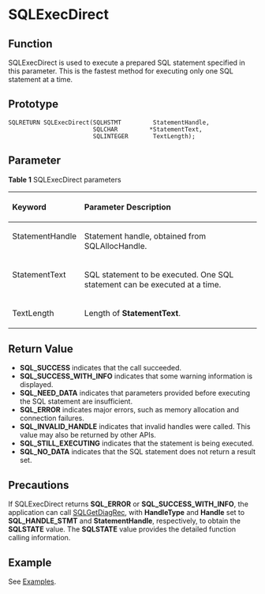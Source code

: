 # SQLExecDirect<a name="EN-US_TOPIC_0242371445"></a>

## Function<a name="en-us_topic_0238272891_en-us_topic_0237120421_en-us_topic_0059778538_sa444edc74fad433d8d9beb6eec51f680"></a>

SQLExecDirect is used to execute a prepared SQL statement specified in this parameter. This is the fastest method for executing only one SQL statement at a time.

## Prototype<a name="en-us_topic_0238272891_en-us_topic_0237120421_en-us_topic_0059778538_s25b19223d63f497cafffb0216d09a598"></a>

```
SQLRETURN SQLExecDirect(SQLHSTMT         StatementHandle,
                        SQLCHAR         *StatementText,     
                        SQLINTEGER       TextLength);
```

## Parameter<a name="en-us_topic_0238272891_en-us_topic_0237120421_en-us_topic_0059778538_s2f6abd60356142879f48870a38d40612"></a>

**Table  1**  SQLExecDirect parameters

<a name="en-us_topic_0238272891_en-us_topic_0237120421_en-us_topic_0059778538_t5203fb233a4b4f318bf1c119b929f9d6"></a>
<table><thead align="left"><tr id="en-us_topic_0238272891_en-us_topic_0237120421_en-us_topic_0059778538_r0e574f15a22c4800b3941984bafe861d"><th class="cellrowborder" valign="top" width="23.580000000000002%" id="mcps1.2.3.1.1"><p id="en-us_topic_0238272891_en-us_topic_0237120421_en-us_topic_0059778538_a475cea2ebe134ead864d9b7d618138ad"><a name="en-us_topic_0238272891_en-us_topic_0237120421_en-us_topic_0059778538_a475cea2ebe134ead864d9b7d618138ad"></a><a name="en-us_topic_0238272891_en-us_topic_0237120421_en-us_topic_0059778538_a475cea2ebe134ead864d9b7d618138ad"></a><strong id="en-us_topic_0238272891_en-us_topic_0237120421_en-us_topic_0059778538_adb9e72ead0c04ab08160b5e1f0f808c0"><a name="en-us_topic_0238272891_en-us_topic_0237120421_en-us_topic_0059778538_adb9e72ead0c04ab08160b5e1f0f808c0"></a><a name="en-us_topic_0238272891_en-us_topic_0237120421_en-us_topic_0059778538_adb9e72ead0c04ab08160b5e1f0f808c0"></a>Keyword</strong></p>
</th>
<th class="cellrowborder" valign="top" width="76.42%" id="mcps1.2.3.1.2"><p id="en-us_topic_0238272891_en-us_topic_0237120421_en-us_topic_0059778538_ac729ff85f7cf4d5b9ad03d225349e107"><a name="en-us_topic_0238272891_en-us_topic_0237120421_en-us_topic_0059778538_ac729ff85f7cf4d5b9ad03d225349e107"></a><a name="en-us_topic_0238272891_en-us_topic_0237120421_en-us_topic_0059778538_ac729ff85f7cf4d5b9ad03d225349e107"></a><strong id="en-us_topic_0238272891_b17642203362720"><a name="en-us_topic_0238272891_b17642203362720"></a><a name="en-us_topic_0238272891_b17642203362720"></a>Parameter Description</strong></p>
</th>
</tr>
</thead>
<tbody><tr id="en-us_topic_0238272891_en-us_topic_0237120421_en-us_topic_0059778538_ra661b71731b3473ba5d1aec30971e67d"><td class="cellrowborder" valign="top" width="23.580000000000002%" headers="mcps1.2.3.1.1 "><p id="en-us_topic_0238272891_en-us_topic_0237120421_en-us_topic_0059778538_a86d67aa437f94695b8dc0c0ad5b4d638"><a name="en-us_topic_0238272891_en-us_topic_0237120421_en-us_topic_0059778538_a86d67aa437f94695b8dc0c0ad5b4d638"></a><a name="en-us_topic_0238272891_en-us_topic_0237120421_en-us_topic_0059778538_a86d67aa437f94695b8dc0c0ad5b4d638"></a>StatementHandle</p>
</td>
<td class="cellrowborder" valign="top" width="76.42%" headers="mcps1.2.3.1.2 "><p id="en-us_topic_0238272891_en-us_topic_0237120421_en-us_topic_0059778538_a08bc8a467df94afcb2fcccb05616e315"><a name="en-us_topic_0238272891_en-us_topic_0237120421_en-us_topic_0059778538_a08bc8a467df94afcb2fcccb05616e315"></a><a name="en-us_topic_0238272891_en-us_topic_0237120421_en-us_topic_0059778538_a08bc8a467df94afcb2fcccb05616e315"></a>Statement handle, obtained from SQLAllocHandle.</p>
</td>
</tr>
<tr id="en-us_topic_0238272891_en-us_topic_0237120421_en-us_topic_0059778538_r8008d4d61d8d4765bb547320d85a2490"><td class="cellrowborder" valign="top" width="23.580000000000002%" headers="mcps1.2.3.1.1 "><p id="en-us_topic_0238272891_en-us_topic_0237120421_en-us_topic_0059778538_a5ea2be078c354f8ebee10efbf6e270ec"><a name="en-us_topic_0238272891_en-us_topic_0237120421_en-us_topic_0059778538_a5ea2be078c354f8ebee10efbf6e270ec"></a><a name="en-us_topic_0238272891_en-us_topic_0237120421_en-us_topic_0059778538_a5ea2be078c354f8ebee10efbf6e270ec"></a>StatementText</p>
</td>
<td class="cellrowborder" valign="top" width="76.42%" headers="mcps1.2.3.1.2 "><p id="en-us_topic_0238272891_en-us_topic_0237120421_en-us_topic_0059778538_a4734d8dd5edd4f78847ab03746074fd0"><a name="en-us_topic_0238272891_en-us_topic_0237120421_en-us_topic_0059778538_a4734d8dd5edd4f78847ab03746074fd0"></a><a name="en-us_topic_0238272891_en-us_topic_0237120421_en-us_topic_0059778538_a4734d8dd5edd4f78847ab03746074fd0"></a>SQL statement to be executed. One SQL statement can be executed at a time.</p>
</td>
</tr>
<tr id="en-us_topic_0238272891_en-us_topic_0237120421_en-us_topic_0059778538_rec7c2728bd8c4906b45c5fe2fb9880bb"><td class="cellrowborder" valign="top" width="23.580000000000002%" headers="mcps1.2.3.1.1 "><p id="en-us_topic_0238272891_en-us_topic_0237120421_en-us_topic_0059778538_a6810d872caac4ff188126615119b337f"><a name="en-us_topic_0238272891_en-us_topic_0237120421_en-us_topic_0059778538_a6810d872caac4ff188126615119b337f"></a><a name="en-us_topic_0238272891_en-us_topic_0237120421_en-us_topic_0059778538_a6810d872caac4ff188126615119b337f"></a>TextLength</p>
</td>
<td class="cellrowborder" valign="top" width="76.42%" headers="mcps1.2.3.1.2 "><p id="en-us_topic_0238272891_en-us_topic_0237120421_en-us_topic_0059778538_a8f930493fe4b425ea391e14c30e0ac9a"><a name="en-us_topic_0238272891_en-us_topic_0237120421_en-us_topic_0059778538_a8f930493fe4b425ea391e14c30e0ac9a"></a><a name="en-us_topic_0238272891_en-us_topic_0237120421_en-us_topic_0059778538_a8f930493fe4b425ea391e14c30e0ac9a"></a>Length of <strong id="en-us_topic_0238272891_b43579298162725"><a name="en-us_topic_0238272891_b43579298162725"></a><a name="en-us_topic_0238272891_b43579298162725"></a>StatementText</strong>.</p>
</td>
</tr>
</tbody>
</table>

## Return Value<a name="en-us_topic_0238272891_en-us_topic_0237120421_en-us_topic_0059778538_s43b67f6e7de04935897f38b7e40a090f"></a>

-   **SQL\_SUCCESS**  indicates that the call succeeded.
-   **SQL\_SUCCESS\_WITH\_INFO**  indicates that some warning information is displayed.
-   **SQL\_NEED\_DATA**  indicates that parameters provided before executing the SQL statement are insufficient.
-   **SQL\_ERROR**  indicates major errors, such as memory allocation and connection failures.
-   **SQL\_INVALID\_HANDLE**  indicates that invalid handles were called. This value may also be returned by other APIs.
-   **SQL\_STILL\_EXECUTING**  indicates that the statement is being executed.
-   **SQL\_NO\_DATA**  indicates that the SQL statement does not return a result set.

## Precautions<a name="en-us_topic_0238272891_en-us_topic_0237120421_en-us_topic_0059778538_s43188a28e3e94157b04501330c5bb5e5"></a>

If SQLExecDirect returns  **SQL\_ERROR**  or  **SQL\_SUCCESS\_WITH\_INFO**, the application can call  [SQLGetDiagRec](sqlgetdiagrec.md), with  **HandleType**  and  **Handle**  set to  **SQL\_HANDLE\_STMT**  and  **StatementHandle**, respectively, to obtain the  **SQLSTATE**  value. The  **SQLSTATE**  value provides the detailed function calling information.

## Example<a name="en-us_topic_0238272891_en-us_topic_0237120421_en-us_topic_0059778538_s8fbcb12db6c5494e98bac4b4820ecc3c"></a>

See  [Examples](examples.md).

